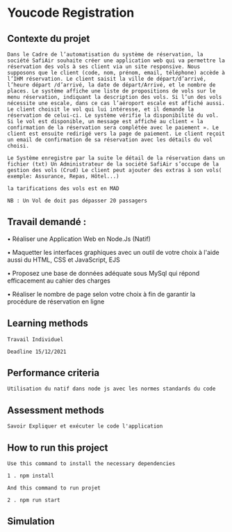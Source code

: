 # Youcode Registration

## Contexte du projet

```
Dans le Cadre de l’automatisation du système de réservation, la société SafiAir souhaite créer une application web qui va permettre la réservation des vols à ses client via un site responsive. Nous supposons que le client (code, nom, prénom, email, téléphone) accède à l’IHM réservation. Le client saisit la ville de départ/d’arrivé, l’heure départ /d’arrivé, la date de départ/Arrivé, et le nombre de places. Le système affiche une liste de propositions de vols sur le menu réservation, indiquant la description des vols. Si l’un des vols nécessite une escale, dans ce cas l’aéroport escale est affiché aussi. Le client choisit le vol qui lui intéresse, et il demande la réservation de celui-ci. Le système vérifie la disponibilité du vol. Si le vol est disponible, un message est affiché au client « la confirmation de la réservation sera complétée avec le paiement ». Le client est ensuite redirigé vers la page de paiement. Le client reçoit un email de confirmation de sa réservation avec les détails du vol choisi.

Le Système enregistre par la suite le détail de la réservation dans un fichier (txt) Un Administrateur de la société SafiAir s’occupe de la gestion des vols (Crud) Le client peut ajouter des extras à son vols( exemple: Assurance, Repas, Hôtel...)

la tarifications des vols est en MAD

NB : Un Vol de doit pas dépasser 20 passagers
```

## Travail demandé :

• Réaliser une Application Web en Node.Js (Natif)

• Maquetter les interfaces graphiques avec un outil de votre choix à l'aide aussi du HTML, CSS et JavaScript, EJS

• Proposez une base de données adéquate sous MySql qui répond efficacement au cahier des charges

• Réaliser le nombre de page selon votre choix à fin de garantir la procédure de réservation en ligne

## Learning methods

```
Travail Individuel

Deadline 15/12/2021
```

## Performance criteria

```
Utilisation du natif dans node js avec les normes standards du code

```

## Assessment methods

```
Savoir Expliquer et exécuter le code l'application

```

## How to run this project

```
Use this command to install the necessary dependencies

1 . npm install

And this command to run projet

2 . npm run start
```

## Simulation
